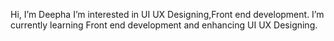   Hi, I’m Deepha
  I’m interested in UI UX Designing,Front end development.
  I’m currently learning Front end development and enhancing UI UX Designing.
  
  

<!---
Deepha25/Deepha25 is a ✨ special ✨ repository because its `README.md` (this file) appears on your GitHub profile.
You can click the Preview link to take a look at your changes.
--->
